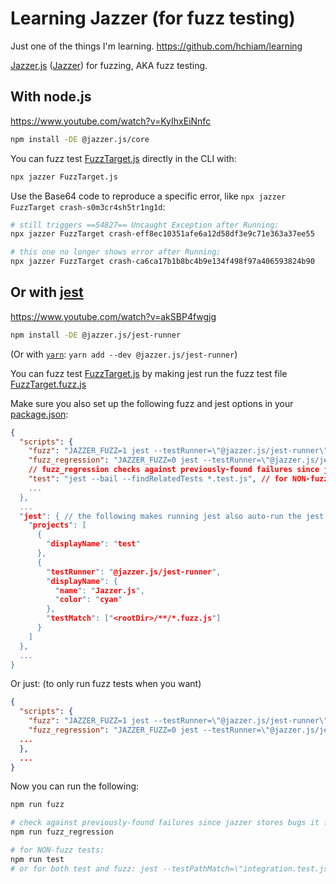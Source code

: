 # Learning Jazzer (for fuzz testing)

Just one of the things I'm learning. https://github.com/hchiam/learning

[Jazzer.js](https://github.com/CodeIntelligenceTesting/jazzer.js) ([Jazzer](https://github.com/CodeIntelligenceTesting/jazzer)) for fuzzing, AKA fuzz testing.

## With node.js

https://www.youtube.com/watch?v=KyIhxEiNnfc

```sh
npm install -DE @jazzer.js/core
```

You can fuzz test [FuzzTarget.js](https://github.com/hchiam/learning-jazzer/blob/main/FuzzTarget.js) directly in the CLI with:

```sh
npx jazzer FuzzTarget.js
```

Use the Base64 code to reproduce a specific error, like `npx jazzer FuzzTarget crash-s0m3cr4sh5tr1ng1d`:

```sh
# still triggers ==54827== Uncaught Exception after Running:
npx jazzer FuzzTarget crash-eff8ec10351afe6a12d58df3e9c71e363a37ee55
```

```sh
# this one no longer shows error after Running:
npx jazzer FuzzTarget crash-ca6ca17b1b8bc4b9e134f498f97a406593824b90
```

## Or with [jest](https://github.com/hchiam/learning-jest)

https://www.youtube.com/watch?v=akSBP4fwgjg

```sh
npm install -DE @jazzer.js/jest-runner
```

(Or with [`yarn`](https://github.com/hchiam/learning-yarn): `yarn add --dev @jazzer.js/jest-runner`)

You can fuzz test [FuzzTarget.js](https://github.com/hchiam/learning-jazzer/blob/main/FuzzTarget.js) by making jest run the fuzz test file [FuzzTarget.fuzz.js](https://github.com/hchiam/learning-jazzer/blob/main/FuzzTarget.fuzz.js)

Make sure you also set up the following fuzz and jest options in your [package.json](https://github.com/hchiam/learning-jazzer/blob/main/package.json):

```json
{
  "scripts": {
    "fuzz": "JAZZER_FUZZ=1 jest --testRunner=\"@jazzer.js/jest-runner\" --testMatch=\"<rootDir>/**/*.fuzz.js\"",
    "fuzz_regression": "JAZZER_FUZZ=0 jest --testRunner=\"@jazzer.js/jest-runner\" --testMatch=\"<rootDir>/**/*.fuzz.js\"",
    // fuzz_regression checks against previously-found failures since jazzer stores bugs it found earlier
    "test": "jest --bail --findRelatedTests *.test.js", // for NON-fuzz tests. or for both test and fuzz: jest --testPathMatch=\"integration.test.js\"
    ...
  },
  ...
  "jest": { // the following makes running jest also auto-run the jest .fuzz tests:
    "projects": [
      {
        "displayName": "test"
      },
      {
        "testRunner": "@jazzer.js/jest-runner",
        "displayName": {
          "name": "Jazzer.js",
          "color": "cyan"
        },
        "testMatch": ["<rootDir>/**/*.fuzz.js"]
      }
    ]
  },
  ...
}
```

Or just: (to only run fuzz tests when you want)

```json
{
  "scripts": {
    "fuzz": "JAZZER_FUZZ=1 jest --testRunner=\"@jazzer.js/jest-runner\" --testMatch=\"<rootDir>/**/*.fuzz.js\"",
    "fuzz_regression": "JAZZER_FUZZ=0 jest --testRunner=\"@jazzer.js/jest-runner\" --testMatch=\"<rootDir>/**/*.fuzz.js\"",
  ...
  },
  ...
}
```

Now you can run the following:

```sh
npm run fuzz
```

```sh
# check against previously-found failures since jazzer stores bugs it found earlier:
npm run fuzz_regression
```

```sh
# for NON-fuzz tests:
npm run test
# or for both test and fuzz: jest --testPathMatch=\"integration.test.js\"
```
